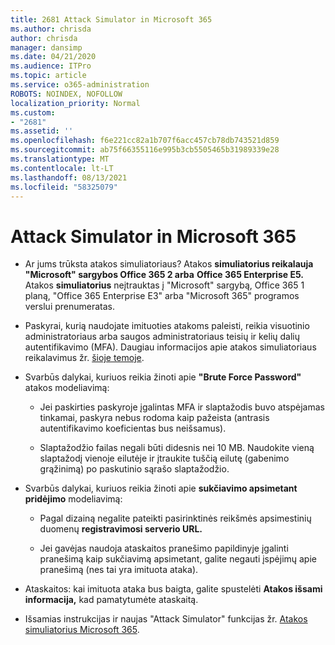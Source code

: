 ```yaml
---
title: 2681 Attack Simulator in Microsoft 365
ms.author: chrisda
author: chrisda
manager: dansimp
ms.date: 04/21/2020
ms.audience: ITPro
ms.topic: article
ms.service: o365-administration
ROBOTS: NOINDEX, NOFOLLOW
localization_priority: Normal
ms.custom:
- "2681"
ms.assetid: ''
ms.openlocfilehash: f6e221cc82a1b707f6acc457cb78db743521d859
ms.sourcegitcommit: ab75f66355116e995b3cb5505465b31989339e28
ms.translationtype: MT
ms.contentlocale: lt-LT
ms.lasthandoff: 08/13/2021
ms.locfileid: "58325079"
---
```

# <a name="attack-simulator-in-microsoft-365"></a>Attack Simulator in Microsoft 365

- Ar jums trūksta atakos simuliatoriaus? Atakos **simuliatorius reikalauja "Microsoft" sargybos Office 365 2 arba** **Office 365 Enterprise E5.** Atakos **simuliatorius** neįtrauktas į "Microsoft" sargybą, Office 365 1 planą, "Office 365 Enterprise E3" arba "Microsoft 365" programos verslui prenumeratas.

- Paskyrai, kurią naudojate imituoties atakoms paleisti, reikia visuotinio administratoriaus arba saugos administratoriaus teisių ir kelių dalių autentifikavimo (MFA). Daugiau informacijos apie atakos simuliatoriaus reikalavimus žr. [šioje temoje](https://docs.microsoft.com/microsoft-365/security/office-365-security/attack-simulator).

- Svarbūs dalykai, kuriuos reikia žinoti apie **"Brute Force Password"** atakos modeliavimą:

  - Jei paskirties paskyroje įgalintas MFA ir slaptažodis buvo atspėjamas tinkamai, paskyra nebus rodoma kaip pažeista (antrasis autentifikavimo koeficientas bus neišsamus).

  - Slaptažodžio failas negali būti didesnis nei 10 MB. Naudokite vieną slaptažodį vienoje eilutėje ir įtraukite tuščią eilutę (gabenimo grąžinimą) po paskutinio sąrašo slaptažodžio.

- Svarbūs dalykai, kuriuos reikia žinoti apie **sukčiavimo apsimetant pridėjimo** modeliavimą:

  - Pagal dizainą negalite pateikti pasirinktinės reikšmės apsimestinių duomenų **registravimosi serverio URL.**

  - Jei gavėjas [](https://docs.microsoft.com/microsoft-365/security/office-365-security/enable-the-report-message-add-in) naudoja ataskaitos pranešimo papildinyje įgalinti pranešimą kaip sukčiavimą apsimetant, galite negauti įspėjimų apie pranešimą (nes tai yra imituota ataka).

- Ataskaitos: kai imituota ataka bus baigta, galite spustelėti **Atakos išsami informacija,** kad pamatytumėte ataskaitą.

- Išsamias instrukcijas ir naujas "Attack Simulator" funkcijas žr. [Atakos simuliatorius Microsoft 365](https://docs.microsoft.com/microsoft-365/security/office-365-security/attack-simulator).

